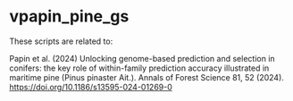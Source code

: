 # vpapin_pine_gs

These scripts are related to:

Papin et al. (2024) Unlocking genome-based prediction and selection in conifers: the key role of within-family prediction accuracy illustrated in maritime pine (Pinus pinaster Ait.). Annals of Forest Science 81, 52 (2024). https://doi.org/10.1186/s13595-024-01269-0
